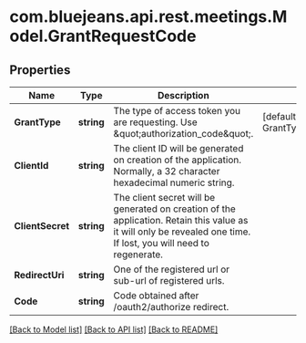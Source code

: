 # com.bluejeans.api.rest.meetings.Model.GrantRequestCode
## Properties

Name | Type | Description | Notes
------------ | ------------- | ------------- | -------------
**GrantType** | **string** | The type of access token you are requesting. Use \&quot;authorization_code\&quot;. | [default to GrantTypeEnum.Code]
**ClientId** | **string** | The client ID will be generated on creation of the application. Normally, a 32 character hexadecimal numeric string. | 
**ClientSecret** | **string** | The client secret will be generated on creation of the application. Retain this value as it will only be revealed one time. If lost, you will need to regenerate. | 
**RedirectUri** | **string** | One of the registered url or sub-url of registered urls. | 
**Code** | **string** | Code obtained after /oauth2/authorize redirect. | 

[[Back to Model list]](../README.md#documentation-for-models) [[Back to API list]](../README.md#documentation-for-api-endpoints) [[Back to README]](../README.md)

